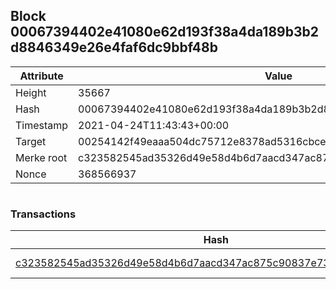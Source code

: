 ## Block 00067394402e41080e62d193f38a4da189b3b2d8846349e26e4faf6dc9bbf48b

Attribute | Value
--- | ---
Height | 35667
Hash | 00067394402e41080e62d193f38a4da189b3b2d8846349e26e4faf6dc9bbf48b
Timestamp | 2021-04-24T11:43:43+00:00
Target | 00254142f49eaaa504dc75712e8378ad5316cbcead634704b3734b6271167cc4
Merke root | c323582545ad35326d49e58d4b6d7aacd347ac875c90837e73d38c5f39803023
Nonce | 368566937

```

```

### Transactions

Hash | Amount
--- | ---
[c323582545ad35326d49e58d4b6d7aacd347ac875c90837e73d38c5f39803023](c323582545ad35326d49e58d4b6d7aacd347ac875c90837e73d38c5f39803023.md) | 10.00000000 SKEPTI 
